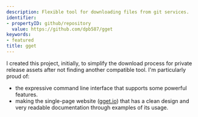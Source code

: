 ```yaml
---
description: Flexible tool for downloading files from git services.
identifier:
- propertyID: github/repository
  value: https://github.com/dpb587/gget
keywords:
- featured
title: gget
---
```


I created this project, initially, to simplify the download process for private release assets after not finding another compatible tool. I'm particularly proud of:

* the expressive command line interface that supports some powerful features.
* making the single-page website ([gget.io](https://gget.io/)) that has a clean design and very readable documentation through examples of its usage.
